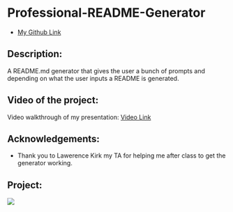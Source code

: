 # Professional-README-Generator

- [My Github Link](https://github.com/Alexfit4/Professional-README-Generator)

## Description:

A README.md generator that gives the user a bunch of prompts and depending on what the user inputs a README is generated.

## Video of the project:

Video walkthrough of my presentation: [Video Link](https://drive.google.com/file/d/1QejLRVbnVcfZt0xO5fAkNteKq_BW5IrM/view)

## Acknowledgements:

- Thank you to Lawerence Kirk my TA for helping me after class to get the generator working.

## Project:

![](recording.gif)